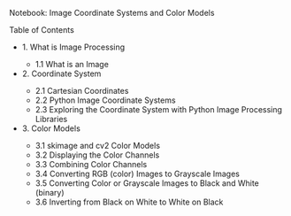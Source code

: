  Notebook: Image Coordinate Systems and Color Models
    
Table of Contents
    <ul>
        <li>1. What is Image Processing</li>
        <ul>
          <li>1.1 What is an Image</li>
        </ul>
        <li>2. Coordinate System</li>
        <ul>
          <li>2.1 Cartesian Coordinates</li>
          <li>2.2 Python Image Coordinate Systems</li>
          <li>2.3 Exploring the Coordinate System with Python Image Processing Libraries</li>
        </ul>
        <li>3. Color Models</li>
        <ul>
          <li>3.1 skimage and cv2 Color Models</li>
         <li>3.2 Displaying the Color Channels</li>
         <li>3.3 Combining Color Channels</li>
          <li>3.4 Converting RGB (color) Images to Grayscale Images</li>
         <li>3.5 Converting Color or Grayscale Images to Black and White (binary)</li>
         <li>3.6 Inverting from Black on White to White on Black</li>
        </ul>
    </ul>
